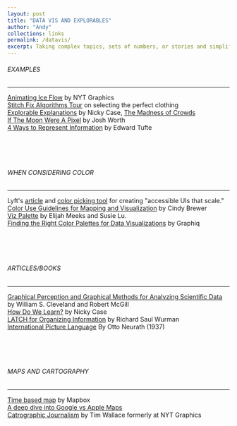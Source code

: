 ```yaml
---
layout: post
title: "DATA VIS AND EXPLORABLES"
author: "Andy"
collections: links
permalink: /datavis/
excerpt: Taking complex topics, sets of numbers, or stories and simplifying them in an understandable and engaging way for others to read. This is where I store everything that has helped me with that.
---
```




###### EXAMPLES
---
[Animating Ice Flow](http://dwtkns.com/posts/flowing-ice.html) by NYT Graphics
<br>
[Stitch Fix Algorithms Tour](https://algorithms-tour.stitchfix.com/ "This was showed to me by Victor, a data scientist at Blend, about story based data visualizations. This is a particularly powerful example for me as it is wildly complex but has good animations and pacing to explain it in a thoughtful way.") on selecting the perfect clothing
<br>
[Explorable Explanations](https://explorabl.es) by Nicky Case, [The Madness of Crowds](https://ncase.me/crowds/)
<Br>
[If The Moon Were A Pixel](http://joshworth.com/dev/pixelspace/pixelspace_solarsystem.html) by Josh Worth
<br>
[4 Ways to Represent Information](/assets/tufte4ways.pdf) by Edward Tufte

<br>
<br>
<br>

###### WHEN CONSIDERING COLOR
---
Lyft's [article](https://design.lyft.com/re-approaching-color-9e604ba22c88) and [color picking tool](https://www.colorbox.io/) for creating "accessible UIs that scale."
<br>
[Color Use Guidelines for Mapping and Visualization](https://web.natur.cuni.cz/~langhamr/lectures/vtfg1/mapinfo_2/barvy/colors.html) by Cindy Brewer
<br>
[Viz Palette](https://projects.susielu.com/viz-palette?colors=%5b%2522#a50026%22,%22#d73027%22,%22#db0000%22,%22#fee08b%22,%22#d9ef8b%22,%22#66bd63%22,%22#006837%22]&backgroundColor=%22white%22&fontColor=%22black%22) by Elijah Meeks and Susie Lu.
<br>
[Finding the Right Color Palettes for Data Visualizations](https://blog.graphiq.com/finding-the-right-color-palettes-for-data-visualizations-fcd4e707a283) by Graphiq

<br>
<br>
<br>

###### ARTICLES/BOOKS
---
[Graphical Perception and Graphical Methods for Analyzing Scientific Data](https://web.cs.dal.ca/~sbrooks/csci4166-6406/seminars/readings/Cleveland_GraphicalPerception_Science85.pdf) by William S. Cleveland and Robert McGill
<br>
[How Do We Learn?](https://blog.ncase.me/how-do-we-learn-a-zine/) by Nicky Case
<br>
[LATCH for Organizing Information](https://parsonsdesign4.wordpress.com/resources/latch-methods-of-organization/) by Richard Saul Wurman
<br>
[International Picture Language](http://imaginarymuseum.org/MHV/PZImhv/NeurathPictureLanguage.html) By Otto Neurath (1937)

<br>
<br>
<br>

###### MAPS AND CARTOGRAPHY
---
[Time based map](https://blog.mapbox.com/a-new-kind-of-map-its-about-time-7bd9f7916f7f) by Mapbox
<br>
[A deep dive into Google vs Apple Maps](https://www.justinobeirne.com/google-maps-moat)
<br>
[Catrographic Journalism](https://search.proquest.com/docview/1791140053) by Tim Wallace formerly at NYT Graphics
